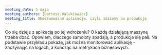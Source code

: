 ```yaml
---
meeting_date: 5 maja
meeting_authors: [bartosz.balukiewicz]
meeting_title: Obserwowalne aplikacje, czyli idziemy na produkcję
---
```


Co się dzieje z aplikacją po jej wdrożeniu? O każdą działającą maszynę trzeba dbać. Opowiem, dlaczego samoloty spadają, a produkcja się pali. Na podstawie przykładu pokażę, jak można monitorować aplikację - zaczynając na logach, a kończąc na metrykach biznesowych.
